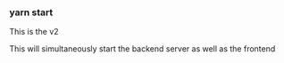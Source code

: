 ### yarn start

This is the v2

This will simultaneously start the backend server as well as the frontend